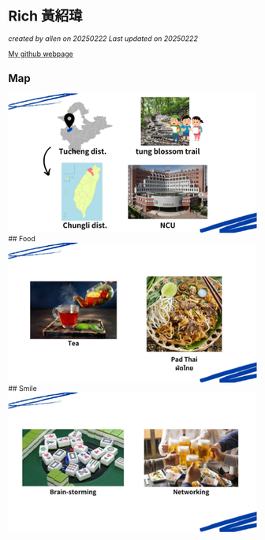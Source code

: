# Rich 黃紹瑋
*created by allen on 20250222 Last updated on 20250222*

[My github webpage](https://github.com/rich54598794)
## Map
<img width="600" alt="image" src="5.jpg"/>
## Food
<img width="600" alt="image" src="6.jpg"/>
## Smile
<img width="600" alt="image" src="7.jpg"/>
